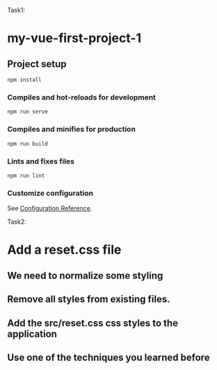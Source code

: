 Task1: 

# my-vue-first-project-1

## Project setup
```
npm install
```

### Compiles and hot-reloads for development
```
npm run serve
```

### Compiles and minifies for production
```
npm run build
```

### Lints and fixes files
```
npm run lint
```

### Customize configuration
See [Configuration Reference](https://cli.vuejs.org/config/).


Task2: 

# Add a reset.css file

## We need to normalize some styling

## Remove all styles from existing files.

## Add the src/reset.css css styles to the application

## Use one of the techniques you learned before
